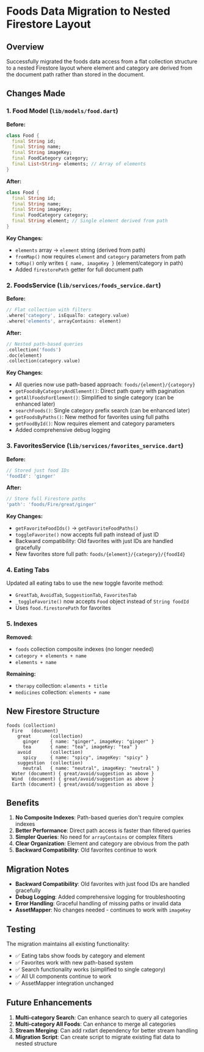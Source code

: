 # Foods Data Migration to Nested Firestore Layout

## Overview

Successfully migrated the foods data access from a flat collection structure to a nested Firestore layout where element and category are derived from the document path rather than stored in the document.

## Changes Made

### 1. Food Model (`lib/models/food.dart`)

**Before:**
```dart
class Food {
  final String id;
  final String name;
  final String imageKey;
  final FoodCategory category;
  final List<String> elements; // Array of elements
}
```

**After:**
```dart
class Food {
  final String id;
  final String name;
  final String imageKey;
  final FoodCategory category;
  final String element; // Single element derived from path
}
```

**Key Changes:**
- `elements` array → `element` string (derived from path)
- `fromMap()` now requires `element` and `category` parameters from path
- `toMap()` only writes `{ name, imageKey }` (element/category in path)
- Added `firestorePath` getter for full document path

### 2. FoodsService (`lib/services/foods_service.dart`)

**Before:**
```dart
// Flat collection with filters
.where('category', isEqualTo: category.value)
.where('elements', arrayContains: element)
```

**After:**
```dart
// Nested path-based queries
.collection('foods')
.doc(element)
.collection(category.value)
```

**Key Changes:**
- All queries now use path-based approach: `foods/{element}/{category}`
- `getFoodsByCategoryAndElement()`: Direct path query with pagination
- `getAllFoodsForElement()`: Simplified to single category (can be enhanced later)
- `searchFoods()`: Single category prefix search (can be enhanced later)
- `getFoodsByPaths()`: New method for favorites using full paths
- `getFoodById()`: Now requires element and category parameters
- Added comprehensive debug logging

### 3. FavoritesService (`lib/services/favorites_service.dart`)

**Before:**
```dart
// Stored just food IDs
'foodId': 'ginger'
```

**After:**
```dart
// Store full Firestore paths
'path': 'foods/Fire/great/ginger'
```

**Key Changes:**
- `getFavoriteFoodIds()` → `getFavoriteFoodPaths()`
- `toggleFavorite()` now accepts full path instead of just ID
- Backward compatibility: Old favorites with just IDs are handled gracefully
- New favorites store full path: `foods/{element}/{category}/{foodId}`

### 4. Eating Tabs

Updated all eating tabs to use the new toggle favorite method:
- `GreatTab`, `AvoidTab`, `SuggestionTab`, `FavoritesTab`
- `_toggleFavorite()` now accepts `Food` object instead of `String foodId`
- Uses `food.firestorePath` for favorites

### 5. Indexes

**Removed:**
- `foods` collection composite indexes (no longer needed)
- `category + elements + name`
- `elements + name`

**Remaining:**
- `therapy` collection: `elements + title`
- `medicines` collection: `elements + name`

## New Firestore Structure

```
foods (collection)
  Fire   (document)
    great       (collection)
      ginger    { name: "ginger", imageKey: "ginger" }
      tea       { name: "tea", imageKey: "tea" }
    avoid       (collection)
      spicy     { name: "spicy", imageKey: "spicy" }
    suggestion  (collection)
      neutral   { name: "neutral", imageKey: "neutral" }
  Water (document) { great/avoid/suggestion as above }
  Wind  (document) { great/avoid/suggestion as above }
  Earth (document) { great/avoid/suggestion as above }
```

## Benefits

1. **No Composite Indexes**: Path-based queries don't require complex indexes
2. **Better Performance**: Direct path access is faster than filtered queries
3. **Simpler Queries**: No need for `arrayContains` or complex filters
4. **Clear Organization**: Element and category are obvious from the path
5. **Backward Compatibility**: Old favorites continue to work

## Migration Notes

- **Backward Compatibility**: Old favorites with just food IDs are handled gracefully
- **Debug Logging**: Added comprehensive logging for troubleshooting
- **Error Handling**: Graceful handling of missing paths or invalid data
- **AssetMapper**: No changes needed - continues to work with `imageKey`

## Testing

The migration maintains all existing functionality:
- ✅ Eating tabs show foods by category and element
- ✅ Favorites work with new path-based system
- ✅ Search functionality works (simplified to single category)
- ✅ All UI components continue to work
- ✅ AssetMapper integration unchanged

## Future Enhancements

1. **Multi-category Search**: Can enhance search to query all categories
2. **Multi-category All Foods**: Can enhance to merge all categories
3. **Stream Merging**: Can add rxdart dependency for better stream handling
4. **Migration Script**: Can create script to migrate existing flat data to nested structure
